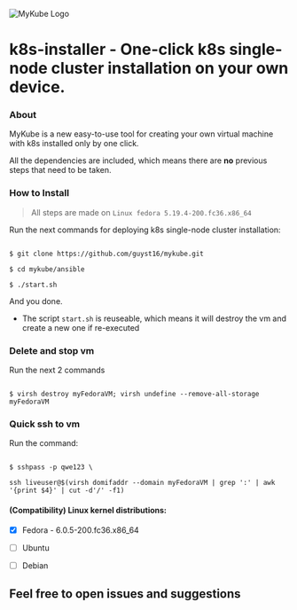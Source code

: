![MyKube Logo](https://user-images.githubusercontent.com/100173467/202854244-a0b4d1c7-27a5-45f0-a2cb-b93615993c11.png)





# k8s-installer - One-click k8s single-node cluster installation on your own device.



### About



MyKube is a new easy-to-use tool for creating your own virtual machine with k8s installed only by one click.

All the dependencies are included, which means there are **no** previous steps that need to be taken.



### How to Install



> All steps are made on `Linux fedora 5.19.4-200.fc36.x86_64`



Run the next commands for deploying k8s single-node cluster installation:

```

$ git clone https://github.com/guyst16/mykube.git

$ cd mykube/ansible

$ ./start.sh

```



And you done.



* The script `start.sh` is reuseable, which means it will destroy the vm and create a new one if re-executed



### Delete and stop vm

Run the next 2 commands

```

$ virsh destroy myFedoraVM; virsh undefine --remove-all-storage myFedoraVM

```



### Quick ssh to vm

Run the command:

```

$ sshpass -p qwe123 \

ssh liveuser@$(virsh domifaddr --domain myFedoraVM | grep ':' | awk '{print $4}' | cut -d'/' -f1)

```



#### (Compatibility) Linux kernel distributions:

- [x] Fedora - 6.0.5-200.fc36.x86_64

- [ ] Ubuntu 

- [ ] Debian





## Feel free to open issues and suggestions


